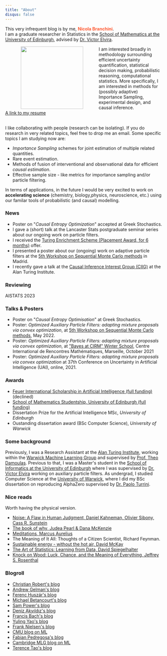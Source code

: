 ```yaml
---
title: "About"
disqus: false
---
```


This very infrequent blog is by me, <span style="color:#ff5a33"> **Nicola Branchini**</span>.  
I am a graduate researcher in Statistics in the [School of Mathematics at the University of Edinburgh](https://www.maths.ed.ac.uk/school-of-mathematics/research/data-decisions/statistics/stats-people), advised by [Dr. Víctor Elvira](https://victorelvira.github.io/).

 <img src="Nicola_Branchini.png" align="left" width="200" height="auto" style="vertical-align:middle;margin:0px 50px"> <p> I am interested broadly in methodology surrounding efficient uncertainty quantification, statistical decision making, probabilistic reasoning, computational statistics. More specifically, I am interested in methods for (possibly adaptive) Importance Sampling, experimental design, and causal inference.
 <br>
 <a href="https://resume.io/r/pgbpr3wNh" class="button button3">A link to my resume</a>
 <br>
 <br>

I like collaborating with people (research can be isolating). If you do research in very related topics, feel free to drop me an email.
Some specific topics I am studying now are:
<ul>
  <li> <i>Importance Sampling</i> schemes for joint estimation of multiple related quantities. </li>
  <li> Rare event estimation. </li>
  <li>Methods of fusion of interventional and observational data for efficient <i>causal estimation</i>. </li>
  <li> Effective sample size - like metrics for importance sampling and/or particle filtering. </li>
</ul>
</p>

In terms of applications, in the future I would be very excited to work on **accelerating science** (chemistry, biology,physics, neuroscience, etc.) using our familar tools of probabilistic (and causal) modelling. 

### News
- Poster on "*Causal Entropy Optimization*" accepted at Greek Stochastics. 
- I gave a (short) talk at the Lancaster Stats postgraduate seminar series about our ongoing work on particle filters.
- I received the [Turing Enrichment Scheme (Placement Award, for 6 months)](https://www.turing.ac.uk/work-turing/studentships/enrichment) offer.
- I presented a poster about our (ongoing) work on adaptive particle filters at the [5th Workshop on Sequential Monte Carlo methods](https://smc2022.webs.tsc.uc3m.es/) in Madrid.
- I recently gave a talk at the [Causal Inference Interest Group (CIIG)](https://neildhir.github.io/ciig/) at the Alan Turing Institute.

### Reviewing
AISTATS 2023

### Talks & Posters
- Poster on "*Causal Entropy Optimisation*" at Greek Stochastics. 
- Poster: *Optimized Auxiliary Particle Filters: adapting mixture proposals via convex optimization*, at [5th Workshop on Sequential Monte Carlo methods](https://smc2022.webs.tsc.uc3m.es/), May 2022.
- Poster: *Optimized Auxiliary Particle Filters: adapting mixture proposals via convex optimization*, at ["Bayes at CIRM" Winter School](https://bayesatcirm.github.io/), Centre International de Rencontres Mathématiques, Marseille, October 2021
- Poster: *Optimized Auxiliary Particle Filters: adapting mixture proposals via convex optimization* at 37th Conference on Uncertainty in Artificial Intelligence (UAI), online, 2021.

### Awards
- [Feuer International Scholarship in Artificial Intelligence (full funding)](https://warwick.ac.uk/services/dc/schols_fund/scholarships_and_funding/feuer/scholarships/) (declined)
- [School of Mathematics Studentship, University of Edinburgh (full funding)](https://www.maths.ed.ac.uk/school-of-mathematics/studying-here/pgr/funding-opportunities)
- Dissertation Prize for the Artificial Intelligence MSc, *University of Edinburgh*
- Oustanding dissertation award (BSc Computer Science), *University of Warwick*

### Some background

Previously, I was a Research Assistant at the [Alan Turing Institute]( https://www.turing.ac.uk/), working within the [Warwick Machine Learning Group](https://wmlg.io/) and supervised by [Prof. Theo Damoulas](https://warwick.ac.uk/fac/sci/statistics/staff/academic-research/damoulas). Previous to that, I was a Master's student in the [School of Informatics at the University of Edinburgh](https://www.ed.ac.uk/informatics) where I was supervised by [Dr. Víctor Elvira](https://victorelvira.github.io/) working on auxiliary particle filters.
As undergrad, I studied Computer Science at the [University of Warwick](https://warwick.ac.uk/fac/sci/dcs/), where I did my BSc dissertation on reproducing AlphaZero supervised by [Dr. Paolo Turrini](https://www.dcs.warwick.ac.uk/~pturrini/).



### Nice reads
<p>
Worth having the physical version.
<ul>
  <li> <a href="https://www.amazon.co.uk/Noise-Daniel-Kahneman/dp/0008309000">Noise: A Flaw in Human Judgment, Daniel Kahneman, Olivier Sibony, Cass R. Sunstein</a> </li>
  <li> <a href="https://www.amazon.co.uk/Book-Why-Science-Cause-Effect/dp/0141982411/ref=sr_1_1?dchild=1&keywords=the+book+of+why+judea&qid=1589542460&sr=8-1"> The book of why, Judea Pearl & Dana McKenzie </a> </li>
  <li> <a href="https://www.amazon.co.uk/Meditations-Penguin-Classics-Marcus-Aurelius/dp/0140449337/ref=sr_1_1?crid=RRDPU6IPJQ5N&dchild=1&keywords=meditations+marcus+aurelius&qid=1589542523&sprefix=meditations+%2Caps%2C154&sr=8-1">Meditations, Marcus Aurelius </a> </li>
  <li> The Meaning of It All: Thoughts of a Citizen Scientist, Richard Feynman.
  </li>
  <li> <a href="http://www.withouthotair.com/">Sustainable energy - without the hot air, David McKay</a> </li>
  <li> <a href="https://www.amazon.co.uk/Learning-Data-Statistics-Pelican-Books/dp/0241258766/ref=tmm_pap_swatch_0?_encoding=UTF8&qid=&sr="> The Art of Statistics: Learning from Data, David Spiegelhalter </a> </li>
  <li> <a href="https://www.amazon.co.uk/s?k=Knock+on+Wood%3A+Luck%2C+Chance%2C+and+the+Meaning+of+Everything&crid=1WVIN2L4U429I&sprefix=knock+on+wood+luck+chance+and+the+meaning+of+everything%2Caps%2C87&ref=nb_sb_noss"> Knock on Wood: Luck, Chance, and the Meaning of Everything, Jeffrey S. Rosenthal </a> </li>
</ul>

</p>

### Blogroll 
- [Christian Robert's blog](https://xianblog.wordpress.com/)
- [Andrew Gelman's blog](https://statmodeling.stat.columbia.edu/)
- [Ferenc Huszár's blog](https://www.inference.vc/)
- [Michael Betancourt's blog](https://betanalpha.github.io/writing/?fbclid=IwAR32LpCi6bC6SwqGmsbfmo147GhKrfup7P4JY0_o2jiW6dT9BQ58arigx8M)
- [Sam Power's blog](https://sites.google.com/view/sp-monte-carlo/blog-posts)
- [Deniz Akyıldız's blog](https://www.almoststochastic.com/)
- [Francis Bach's blog](https://francisbach.com)
- [Yuling Yao's blog](https://yulingyao.com/blog/)
- [Frank Nielsen's blog](https://franknielsen.github.io/blog/blog.html)
- [CMU blog on ML](https://blog.ml.cmu.edu/)
- [Fabian Pedregosa's blog](https://fa.bianp.net/)
- [Cambridge MLG blog on ML](https://mlg-blog.com/)
- [Terence Tao's blog](https://terrytao.wordpress.com/)

